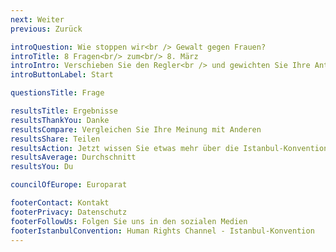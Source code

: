 ```yaml
---
next: Weiter
previous: Zurück

introQuestion: Wie stoppen wir<br /> Gewalt gegen Frauen?
introTitle: 8 Fragen<br/> zum<br/> 8. März
introIntro: Verschieben Sie den Regler<br /> und gewichten Sie Ihre Antworten
introButtonLabel: Start

questionsTitle: Frage

resultsTitle: Ergebnisse
resultsThankYou: Danke
resultsCompare: Vergleichen Sie Ihre Meinung mit Anderen
resultsShare: Teilen
resultsAction: Jetzt wissen Sie etwas mehr über die Istanbul-Konvention. Was können Sie tun?
resultsAverage: Durchschnitt
resultsYou: Du

councilOfEurope: Europarat

footerContact: Kontakt
footerPrivacy: Datenschutz
footerFollowUs: Folgen Sie uns in den sozialen Medien
footerIstanbulConvention: Human Rights Channel - Istanbul-Konvention
---
```

